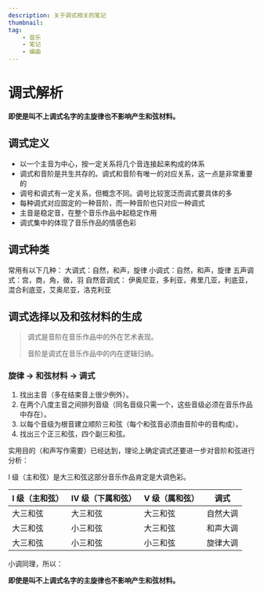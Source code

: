 ```yaml
---
description: 关于调式相关的笔记
thumbnail:
tag:
    - 音乐
    - 笔记
    - 编曲
---
```


# 调式解析

**即使是叫不上调式名字的主旋律也不影响产生和弦材料。**

## 调式定义

- 以一个主音为中心，按一定关系将几个音连接起来构成的体系
- 调式和音阶是共生共存的。调式和音阶有唯一的对应关系，这一点是非常重要的
- 调号和调式有一定关系，但概念不同。调号比较宽泛而调式要具体的多
- 每种调式对应固定的一种音阶，而一种音阶也只对应一种调式
- 主音是稳定音，在整个音乐作品中起稳定作用
- 调式集中的体现了音乐作品的情感色彩

## 调式种类

常用有以下几种：
大调式：自然，和声，旋律
小调式：自然，和声，旋律
五声调式：宫，商，角，徵，羽
自然音调式：
伊奥尼亚，多利亚，弗里几亚，利底亚，混合利底亚，艾奥尼亚，洛克利亚

## 调式选择以及和弦材料的生成

> 调式是音阶在音乐作品中的外在艺术表现。
>
> 音阶是调式在音乐作品中的内在逻辑归纳。

### 旋律 -> 和弦材料 -> 调式

1. 找出主音（多在结束音上很少例外）。
2. 在两个八度主音之间排列音级（同名音级只需一个，这些音级必须在音乐作品中存在）。
3. 以每个音级为根音建立顺阶三和弦（每个和弦音必须由音阶中的音构成）。
4. 找出三个正三和弦，四个副三和弦。

实用目的（和声写作需要）已经达到，理论上确定调式还要进一步对音阶和弦进行分析：

Ⅰ 级（主和弦）是大三和弦这部分音乐作品肯定是大调色彩。

Ⅰ 级（主和弦）|Ⅳ 级（下属和弦）|Ⅴ 级（属和弦）|调式
-|-|-|-
大三和弦|大三和弦|大三和弦|自然大调
大三和弦|小三和弦|大三和弦|和声大调
大三和弦|小三和弦|小三和弦|旋律大调

小调同理，所以：

**即使是叫不上调式名字的主旋律也不影响产生和弦材料。**
